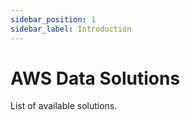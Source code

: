 ```yaml
---
sidebar_position: 1
sidebar_label: Introduction
---
```


# AWS Data Solutions

List of available solutions. 